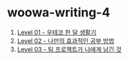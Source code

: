 # woowa-writing-4

1. [Level 01 - 우테코 한 달 생활기](./writing/Level1.md)
2. [Level 02 - 나만의 효과적인 공부 방법](./writing/Level2.md)
3. [Level 03 - 팀 프로젝트가 나에게 남긴 것](./writing/Level3.md)
